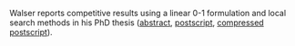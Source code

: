 Walser reports competitive results using a linear 0-1 formulation and local search methods in his PhD thesis (<a href="http://ps.uni-sb.de/Papers/abstacts/WalserThesis.html">abstract</a>, <a href="http://www.ps.uni-sb.de/~walser/WalserThesis.ps">postscript</a>, [compressed postscript](http://www.ps.uni-sb.de/~walser/WalserThesis.ps.gz)).


